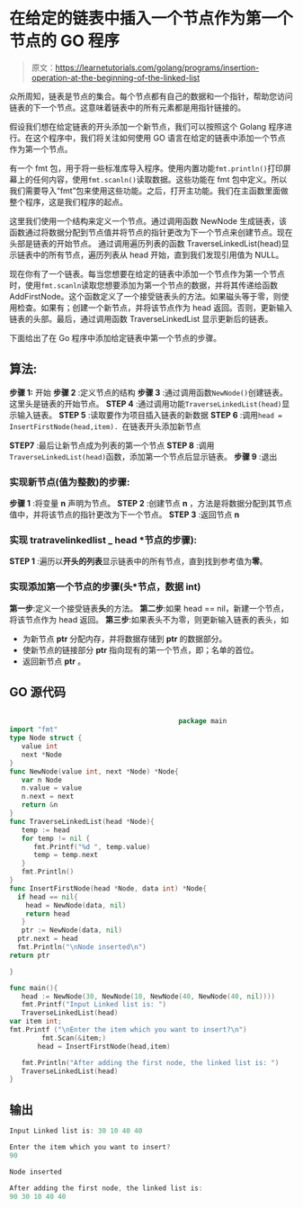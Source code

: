 # 在给定的链表中插入一个节点作为第一个节点的 GO 程序

> 原文：<https://learnetutorials.com/golang/programs/insertion-operation-at-the-beginning-of-the-linked-list>

众所周知，链表是节点的集合。每个节点都有自己的数据和一个指针，帮助您访问链表的下一个节点。这意味着链表中的所有元素都是用指针链接的。

假设我们想在给定链表的开头添加一个新节点，我们可以按照这个 Golang 程序进行。在这个程序中，我们将关注如何使用 GO 语言在给定的链表中添加一个节点作为第一个节点。

有一个 fmt 包，用于将一些标准库导入程序。使用内置功能`fmt.println()`打印屏幕上的任何内容，使用`fmt.scanln()`读取数据。这些功能在 fmt 包中定义。所以我们需要导入“fmt”包来使用这些功能。之后，打开主功能。我们在主函数里面做整个程序，这是我们程序的起点。

这里我们使用一个结构来定义一个节点。通过调用函数 NewNode 生成链表，该函数通过将数据分配到节点值并将节点的指针更改为下一个节点来创建节点。现在头部是链表的开始节点。
通过调用遍历列表的函数 TraverseLinkedList(head)显示链表中的所有节点，遍历列表从 head 开始，直到我们发现引用值为 NULL。

现在你有了一个链表。每当您想要在给定的链表中添加一个节点作为第一个节点时，使用`fmt.scanln`读取您想要添加为第一个节点的数据，并将其传递给函数 AddFirstNode。这个函数定义了一个接受链表头的方法。如果磁头等于零，则使用检查。如果有；创建一个新节点，并将该节点作为 head 返回。否则，更新输入链表的头部。最后，通过调用函数 TraverseLinkedList 显示更新后的链表。

下面给出了在 Go 程序中添加给定链表中第一个节点的步骤。

## 算法:

**步骤 1:** 开始
**步骤 2** :定义节点的结构
**步骤 3** :通过调用函数`NewNode()`创建链表。这里头是链表的开始节点。
**STEP 4** :通过调用功能`TraverseLinkedList(head)`显示输入链表。
**STEP 5** :读取要作为项目插入链表的新数据
**STEP 6** :调用`head = InsertFirstNode(head,item). `在链表开头添加新节点

**STEP7** :最后让新节点成为列表的第一个节点
**STEP 8** :调用`TraverseLinkedList(head)`函数，添加第一个节点后显示链表。
**步骤 9** :退出

### 实现新节点(值为整数)的步骤:

**步骤 1** :将变量 **n** 声明为节点。
**STEP 2** :创建节点 **n** ，方法是将数据分配到其节点值中，并将该节点的指针更改为下一个节点。
**STEP 3** :返回节点 **n**

### 实现 tratravelinkedlist _ head *节点的步骤):

**STEP 1** :遍历以**开头的列表**显示链表中的所有节点，直到找到参考值为**零**。

### 实现添加第一个节点的步骤(头*节点，数据 int)

**第一步**:定义一个接受链表**头**的方法。
**第二步**:如果 head == nil，新建一个节点，将该节点作为 head 返回。
**第三步**:如果表头不为零，则更新输入链表的表头，如

*   为新节点 **ptr** 分配内存，并将数据存储到 **ptr** 的数据部分。
*   使新节点的链接部分 **ptr** 指向现有的第一个节点，即；名单的首位。
*   返回新节点 **ptr** 。

## GO 源代码

```go

                                          package main
import "fmt"
type Node struct {
   value int
   next *Node
}
func NewNode(value int, next *Node) *Node{
   var n Node
   n.value = value
   n.next = next
   return &n
}
func TraverseLinkedList(head *Node){
   temp := head
   for temp != nil {
      fmt.Printf("%d ", temp.value)
      temp = temp.next
   }
   fmt.Println()
}
func InsertFirstNode(head *Node, data int) *Node{
  if head == nil{
    head = NewNode(data, nil)
    return head
   }
   ptr := NewNode(data, nil)
  ptr.next = head
  fmt.Println("\nNode inserted\n") 
return ptr

}

func main(){
   head := NewNode(30, NewNode(10, NewNode(40, NewNode(40, nil))))
   fmt.Printf("Input Linked list is: ")
   TraverseLinkedList(head)
var item int;
fmt.Printf ("\nEnter the item which you want to insert?\n") 
        fmt.Scan(&item;)
       head = InsertFirstNode(head,item)  

   fmt.Println("After adding the first node, the linked list is: ")
   TraverseLinkedList(head)
} 

```

## 输出

```go
Input Linked list is: 30 10 40 40 

Enter the item which you want to insert?
90

Node inserted

After adding the first node, the linked list is: 
90 30 10 40 40 
```